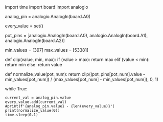 
import time
import board
import analogio

analog_pin = analogio.AnalogIn(board.A0)

every_value = set()

pot_pins = [analogio.AnalogIn(board.A0), analogio.AnalogIn(board.A1), analogio.AnalogIn(board.A2)]

min_values = [397]
max_values = [53381]

def clip(value, min, max):
    if (value > max):
        return max
    elif (value < min):
        return min
    else:
        return value

def normalize_value(pot_num):
    return clip((pot_pins[pot_num].value - min_values[pot_num]) / (max_values[pot_num] - min_values[pot_num]), 0, 1)


while True:

    current_val = analog_pin.value
    every_value.add(current_val)
    #print(f'{analog_pin.value} - {len(every_value)}')
    print(normalize_value(0))
    time.sleep(0.1)
